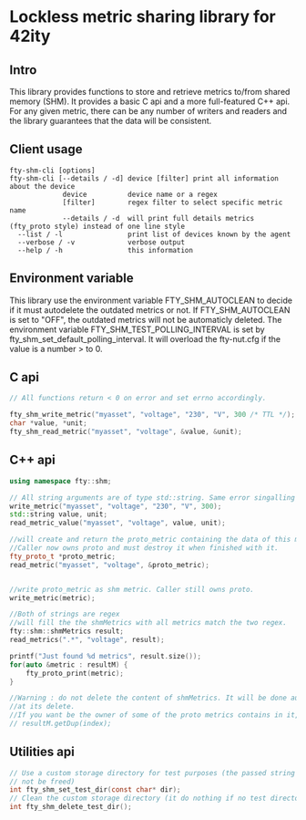 # Lockless metric sharing library for 42ity

## Intro

This library provides functions to store and retrieve metrics to/from shared
memory (SHM). It provides a basic C api and a more full-featured C++ api. For
any given metric, there can be any number of writers and readers and the
library guarantees that the data will be consistent.

## Client usage
```
fty-shm-cli [options]
fty-shm-cli [--details / -d] device [filter] print all information about the device
             device          device name or a regex
             [filter]        regex filter to select specific metric name
             --details / -d  will print full details metrics (fty_proto style) instead of one line style
  --list / -l                print list of devices known by the agent
  --verbose / -v             verbose output
  --help / -h                this information
```

## Environment variable

This library use the environment variable FTY_SHM_AUTOCLEAN to decide if it 
must autodelete the outdated metrics or not. If FTY_SHM_AUTOCLEAN is set to "OFF",
the outdated metrics will not be automaticly deleted.
The environment variable FTY_SHM_TEST_POLLING_INTERVAL is set by fty_shm_set_default_polling_interval.
It will overload the fty-nut.cfg if the value is a number > to 0.

## C api

```c
// All functions return < 0 on error and set errno accordingly.

fty_shm_write_metric("myasset", "voltage", "230", "V", 300 /* TTL */);
char *value, *unit;
fty_shm_read_metric("myasset", "voltage", &value, &unit);
```

## C++ api

```c++
using namespace fty::shm;

// All string arguments are of type std::string. Same error singalling as with the C api
write_metric("myasset", "voltage", "230", "V", 300);
std::string value, unit;
read_metric_value("myasset", "voltage", value, unit);

//will create and return the proto_metric containing the data of this metric or null.
//Caller now owns proto and must destroy it when finished with it.
fty_proto_t *proto_metric;
read_metric("myasset", "voltage", &proto_metric);


//write proto_metric as shm metric. Caller still owns proto.
write_metric(metric);

//Both of strings are regex
//will fill the the shmMetrics with all metrics match the two regex.
fty::shm::shmMetrics result;
read_metrics(".*", "voltage", result);

printf("Just found %d metrics", result.size());
for(auto &metric : resultM) {
    fty_proto_print(metric);
}

//Warning : do not delete the content of shmMetrics. It will be done automatically
//at its delete.
//If you want be the owner of some of the proto metrics contains in it, just use
// resultM.getDup(index);

```
## Utilities api

```c
// Use a custom storage directory for test purposes (the passed string must
// not be freed)
int fty_shm_set_test_dir(const char* dir);
// Clean the custom storage directory (it do nothing if no test directory already set)
int fty_shm_delete_test_dir();


```

